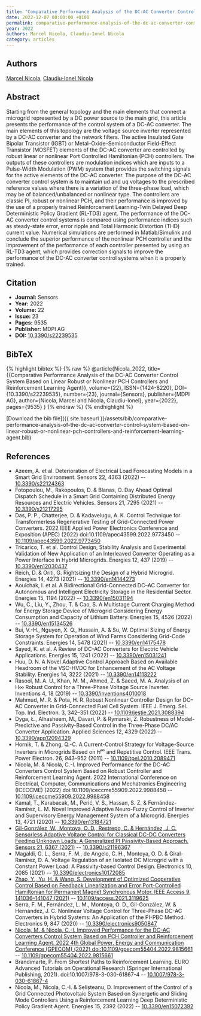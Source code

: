 ```yaml
---
title: "Comparative Performance Analysis of the DC-AC Converter Control System Based on Linear Robust or Nonlinear PCH Controllers and Reinforcement Learning Agent"
date: 2022-12-07 00:00:00 +0100
permalink: comparative-performance-analysis-of-the-dc-ac-converter-control-system-based-on-linear-robust-or-nonlinear-pch-controllers-and-reinforcement-learning-agent
year: 2022
authors: Marcel Nicola, Claudiu-Ionel Nicola
category: articles
---
```

 
## Authors
[Marcel Nicola](authors/marcel-nicola), [Claudiu-Ionel Nicola](authors/claudiu-ionel-nicola)
 
## Abstract
Starting from the general topology and the main elements that connect a microgrid represented by a DC power source to the main grid, this article presents the performance of the control system of a DC-AC converter. The main elements of this topology are the voltage source inverter represented by a DC-AC converter and the network filters. The active Insulated Gate Bipolar Transistor (IGBT) or Metal–Oxide–Semiconductor Field-Effect Transistor (MOSFET) elements of the DC-AC converter are controlled by robust linear or nonlinear Port Controlled Hamiltonian (PCH) controllers. The outputs of these controllers are modulation indices which are inputs to a Pulse-Width Modulation (PWM) system that provides the switching signals for the active elements of the DC-AC converter. The purpose of the DC-AC converter control system is to maintain ud and uq voltages to the prescribed reference values where there is a variation of the three-phase load, which may be of balanced/unbalanced or nonlinear type. The controllers are classic PI, robust or nonlinear PCH, and their performance is improved by the use of a properly trained Reinforcement Learning-Twin Delayed Deep Deterministic Policy Gradient (RL-TD3) agent. The performance of the DC-AC converter control systems is compared using performance indices such as steady-state error, error ripple and Total Harmonic Distortion (THD) current value. Numerical simulations are performed in Matlab/Simulink and conclude the superior performance of the nonlinear PCH controller and the improvement of the performance of each controller presented by using an RL-TD3 agent, which provides correction signals to improve the performance of the DC-AC converter control systems when it is properly trained.
 
## Citation
- **Journal:** Sensors
- **Year:** 2022
- **Volume:** 22
- **Issue:** 23
- **Pages:** 9535
- **Publisher:** MDPI AG
- **DOI:** [10.3390/s22239535](https://doi.org/10.3390/s22239535)
 
## BibTeX
{% highlight bibtex %}
{% raw %}
@article{Nicola_2022,
  title={{Comparative Performance Analysis of the DC-AC Converter Control System Based on Linear Robust or Nonlinear PCH Controllers and Reinforcement Learning Agent}},
  volume={22},
  ISSN={1424-8220},
  DOI={10.3390/s22239535},
  number={23},
  journal={Sensors},
  publisher={MDPI AG},
  author={Nicola, Marcel and Nicola, Claudiu-Ionel},
  year={2022},
  pages={9535}
}
{% endraw %}
{% endhighlight %}
 
[Download the bib file]({{ site.baseurl }}/assets/bib/comparative-performance-analysis-of-the-dc-ac-converter-control-system-based-on-linear-robust-or-nonlinear-pch-controllers-and-reinforcement-learning-agent.bib)
 
## References
- Azeem, A. et al. Deterioration of Electrical Load Forecasting Models in a Smart Grid Environment. Sensors 22, 4363 (2022) -- [10.3390/s22124363](https://doi.org/10.3390/s22124363)
- Fotopoulou, M., Rakopoulos, D. & Blanas, O. Day Ahead Optimal Dispatch Schedule in a Smart Grid Containing Distributed Energy Resources and Electric Vehicles. Sensors 21, 7295 (2021) -- [10.3390/s21217295](https://doi.org/10.3390/s21217295)
- Das, P. P., Chatterjee, D. & Kadavelugu, A. K. Control Technique for Transformerless Regenerative Testing of Grid-Connected Power Converters. 2022 IEEE Applied Power Electronics Conference and Exposition (APEC) (2022) doi:10.1109/apec43599.2022.9773450 -- [10.1109/apec43599.2022.9773450](https://doi.org/10.1109/apec43599.2022.9773450)
- Tricarico, T. et al. Control Design, Stability Analysis and Experimental Validation of New Application of an Interleaved Converter Operating as a Power Interface in Hybrid Microgrids. Energies 12, 437 (2019) -- [10.3390/en12030437](https://doi.org/10.3390/en12030437)
- Reich, D. & Oriti, G. Rightsizing the Design of a Hybrid Microgrid. Energies 14, 4273 (2021) -- [10.3390/en14144273](https://doi.org/10.3390/en14144273)
- Aouichak, I. et al. A Bidirectional Grid-Connected DC–AC Converter for Autonomous and Intelligent Electricity Storage in the Residential Sector. Energies 15, 1194 (2022) -- [10.3390/en15031194](https://doi.org/10.3390/en15031194)
- Wu, C., Liu, Y., Zhou, T. & Cao, S. A Multistage Current Charging Method for Energy Storage Device of Microgrid Considering Energy Consumption and Capacity of Lithium Battery. Energies 15, 4526 (2022) -- [10.3390/en15134526](https://doi.org/10.3390/en15134526)
- Bui, V.-H., Nguyen, X. Q., Hussain, A. & Su, W. Optimal Sizing of Energy Storage System for Operation of Wind Farms Considering Grid-Code Constraints. Energies 14, 5478 (2021) -- [10.3390/en14175478](https://doi.org/10.3390/en14175478)
- Sayed, K. et al. A Review of DC-AC Converters for Electric Vehicle Applications. Energies 15, 1241 (2022) -- [10.3390/en15031241](https://doi.org/10.3390/en15031241)
- Huu, D. N. A Novel Adaptive Control Approach Based on Available Headroom of the VSC-HVDC for Enhancement of the AC Voltage Stability. Energies 14, 3222 (2021) -- [10.3390/en14113222](https://doi.org/10.3390/en14113222)
- Rasool, M. A. U., Khan, M. M., Ahmed, Z. & Saeed, M. A. Analysis of an H∞ Robust Control for a Three-Phase Voltage Source Inverter. Inventions 4, 18 (2019) -- [10.3390/inventions4010018](https://doi.org/10.3390/inventions4010018)
- Mahmud, M. R. & Pota, H. R. Robust Nonlinear Controller Design for DC–AC Converter in Grid-Connected Fuel Cell System. IEEE J. Emerg. Sel. Top. Ind. Electron. 3, 342–351 (2022) -- [10.1109/jestie.2021.3088394](https://doi.org/10.1109/jestie.2021.3088394)
- Dyga, Ł., Alhasheem, M., Davari, P. & Rymarski, Z. Robustness of Model-Predictive and Passivity-Based Control in the Three-Phase DC/AC Converter Application. Applied Sciences 12, 4329 (2022) -- [10.3390/app12094329](https://doi.org/10.3390/app12094329)
- Hornik, T. & Zhong, Q.-C. A Current-Control Strategy for Voltage-Source Inverters in Microgrids Based on $H^{\infty }$ and Repetitive Control. IEEE Trans. Power Electron. 26, 943–952 (2011) -- [10.1109/tpel.2010.2089471](https://doi.org/10.1109/tpel.2010.2089471)
- Nicola, M. & Nicola, C.-I. Improved Performance for the DC-AC Converters Control System Based on Robust Controller and Reinforcement Learning Agent. 2022 International Conference on Electrical, Computer, Communications and Mechatronics Engineering (ICECCME) (2022) doi:10.1109/iceccme55909.2022.9988458 -- [10.1109/iceccme55909.2022.9988458](https://doi.org/10.1109/iceccme55909.2022.9988458)
- Kamal, T., Karabacak, M., Perić, V. S., Hassan, S. Z. & Fernández-Ramírez, L. M. Novel Improved Adaptive Neuro-Fuzzy Control of Inverter and Supervisory Energy Management System of a Microgrid. Energies 13, 4721 (2020) -- [10.3390/en13184721](https://doi.org/10.3390/en13184721)
- [Gil-González, W., Montoya, O. D., Restrepo, C. & Hernández, J. C. Sensorless Adaptive Voltage Control for Classical DC-DC Converters Feeding Unknown Loads: A Generalized PI Passivity-Based Approach. Sensors 21, 6367 (2021)](sensorless-adaptive-voltage-control-for-classical-dc-dc-converters-feeding-unknown-loads-a-generalized-pi-passivity-based-approach) -- [10.3390/s21196367](https://doi.org/10.3390/s21196367)
- Magaldi, G. L., Serra, F. M., de Angelo, C. H., Montoya, O. D. & Giral-Ramírez, D. A. Voltage Regulation of an Isolated DC Microgrid with a Constant Power Load: A Passivity-based Control Design. Electronics 10, 2085 (2021) -- [10.3390/electronics10172085](https://doi.org/10.3390/electronics10172085)
- [Zhao, Y., Yu, H. & Wang, S. Development of Optimized Cooperative Control Based on Feedback Linearization and Error Port-Controlled Hamiltonian for Permanent Magnet Synchronous Motor. IEEE Access 9, 141036–141047 (2021)](development-of-optimized-cooperative-control-based-on-feedback-linearization-and-error-port-controlled-hamiltonian-for-permanent-magnet-synchronous-motor) -- [10.1109/access.2021.3119625](https://doi.org/10.1109/access.2021.3119625)
- Serra, F. M., Fernández, L. M., Montoya, O. D., Gil-González, W. & Hernández, J. C. Nonlinear Voltage Control for Three-Phase DC-AC Converters in Hybrid Systems: An Application of the PI-PBC Method. Electronics 9, 847 (2020) -- [10.3390/electronics9050847](https://doi.org/10.3390/electronics9050847)
- [Nicola, M. & Nicola, C.-I. Improved Performance for the DC-AC Converters Control System Based on PCH Controller and Reinforcement Learning Agent. 2022 4th Global Power, Energy and Communication Conference (GPECOM) (2022) doi:10.1109/gpecom55404.2022.9815661](improved-performance-for-the-dc-ac-converters-control-system-based-on-pch-controller-and-reinforcement-learning-agent) -- [10.1109/gpecom55404.2022.9815661](https://doi.org/10.1109/gpecom55404.2022.9815661)
- Brandimarte, P. From Shortest Paths to Reinforcement Learning. EURO Advanced Tutorials on Operational Research (Springer International Publishing, 2021). doi:10.1007/978-3-030-61867-4 -- [10.1007/978-3-030-61867-4](https://doi.org/10.1007/978-3-030-61867-4)
- Nicola, M., Nicola, C.-I. & Selișteanu, D. Improvement of the Control of a Grid Connected Photovoltaic System Based on Synergetic and Sliding Mode Controllers Using a Reinforcement Learning Deep Deterministic Policy Gradient Agent. Energies 15, 2392 (2022) -- [10.3390/en15072392](https://doi.org/10.3390/en15072392)


